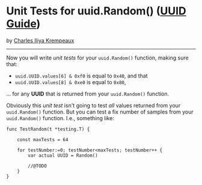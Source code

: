 # Unit Tests for uuid.Random() ([UUID Guide](../../README.md))

by [Charles Iliya Krempeaux](http://changelog.ca/)

---

Now you will write _unit tests_ for your `uuid.Random()` function, making sure that:

* `uuid.UUID.values[6] & 0xf0` is equal to `0x40`, and that 
* `uuid.UUID.values[8] & 0xe0` is equal to `0x80`,

… for any **UUID** that is returned from your `uuid.Random()` function.

Obviously this _unit test_ isn't going to test _all_ values returned from your `uuid.Random()` function. But you can test a fix number of samples from your `uuid.Random()` function. I.e., something like:
```golang
func TestRandom(t *testing.T) {

	const maxTests = 64

	for testNumber:=0; testNumber<maxTests; testNumber++ {
		var actual UUID = Random()
		
		//@TODO
	}
}
```
